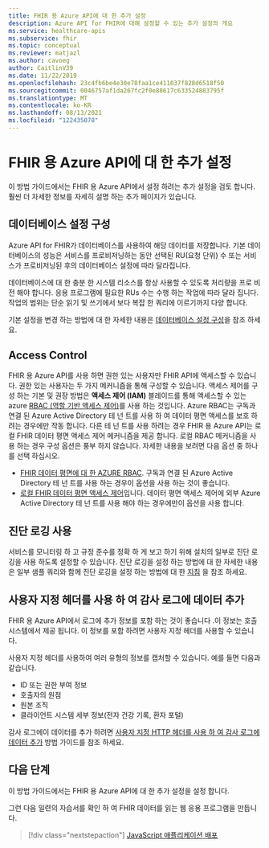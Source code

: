 ```yaml
---
title: FHIR 용 Azure API에 대 한 추가 설정
description: Azure API for FHIR에 대해 설정할 수 있는 추가 설정의 개요
ms.service: healthcare-apis
ms.subservice: fhir
ms.topic: conceptual
ms.reviewer: matjazl
ms.author: cavoeg
author: CaitlinV39
ms.date: 11/22/2019
ms.openlocfilehash: 23c4fb6be4e30e78faa1ce411037f828d6518f50
ms.sourcegitcommit: 0046757af1da267fc2f0e88617c633524883795f
ms.translationtype: MT
ms.contentlocale: ko-KR
ms.lasthandoff: 08/13/2021
ms.locfileid: "122435078"
---
```

# <a name="additional-settings-for-azure-api-for-fhir"></a>FHIR 용 Azure API에 대 한 추가 설정

이 방법 가이드에서는 FHIR 용 Azure API에서 설정 하려는 추가 설정을 검토 합니다. 훨씬 더 자세한 정보를 자세히 설명 하는 추가 페이지가 있습니다.

## <a name="configure-database-settings"></a>데이터베이스 설정 구성

Azure API for FHIR가 데이터베이스를 사용하여 해당 데이터를 저장합니다. 기본 데이터베이스의 성능은 서비스를 프로비저닝하는 동안 선택된 RU(요청 단위) 수 또는 서비스가 프로비저닝된 후의 데이터베이스 설정에 따라 달라집니다.

데이터베이스에 대 한 충분 한 시스템 리소스를 항상 사용할 수 있도록 처리량을 프로 비전 해야 합니다. 응용 프로그램에 필요한 RUs 수는 수행 하는 작업에 따라 달라 집니다. 작업의 범위는 단순 읽기 및 쓰기에서 보다 복잡 한 쿼리에 이르기까지 다양 합니다.

기본 설정을 변경 하는 방법에 대 한 자세한 내용은 [데이터베이스 설정 구성](configure-database.md)을 참조 하세요.

## <a name="access-control"></a>Access Control

FHIR 용 Azure API를 사용 하면 권한 있는 사용자만 FHIR API에 액세스할 수 있습니다. 권한 있는 사용자는 두 가지 메커니즘을 통해 구성할 수 있습니다. 액세스 제어를 구성 하는 기본 및 권장 방법은 **액세스 제어 (IAM)** 블레이드를 통해 액세스할 수 있는 azure [RBAC (역할 기반 액세스 제어)](../../role-based-access-control/index.yml)를 사용 하는 것입니다. Azure RBAC는 구독과 연결 된 Azure Active Directory 테 넌 트를 사용 하 여 데이터 평면 액세스를 보호 하려는 경우에만 작동 합니다. 다른 테 넌 트를 사용 하려는 경우 FHIR 용 Azure API는 로컬 FHIR 데이터 평면 액세스 제어 메커니즘을 제공 합니다. 로컬 RBAC 메커니즘을 사용 하는 경우 구성 옵션은 풍부 하지 않습니다. 자세한 내용을 보려면 다음 옵션 중 하나를 선택 하십시오.

* [FHIR 데이터 평면에 대 한 AZURE RBAC](configure-azure-rbac.md). 구독과 연결 된 Azure Active Directory 테 넌 트를 사용 하는 경우이 옵션을 사용 하는 것이 좋습니다.
* [로컬 FHIR 데이터 평면 액세스 제어](configure-local-rbac.md)입니다. 데이터 평면 액세스 제어에 외부 Azure Active Directory 테 넌 트를 사용 해야 하는 경우에만이 옵션을 사용 합니다. 

## <a name="enable-diagnostic-logging"></a>진단 로깅 사용
서비스를 모니터링 하 고 규정 준수를 정확 하 게 보고 하기 위해 설치의 일부로 진단 로깅을 사용 하도록 설정할 수 있습니다. 진단 로깅을 설정 하는 방법에 대 한 자세한 내용은 일부 샘플 쿼리와 함께 진단 로깅을 설정 하는 방법에 대 한 [지침](enable-diagnostic-logging.md) 을 참조 하세요. 

## <a name="use-custom-headers-to-add-data-to-audit-logs"></a>사용자 지정 헤더를 사용 하 여 감사 로그에 데이터 추가
FHIR 용 Azure API에서 로그에 추가 정보를 포함 하는 것이 좋습니다 .이 정보는 호출 시스템에서 제공 됩니다. 이 정보를 포함 하려면 사용자 지정 헤더를 사용할 수 있습니다.

사용자 지정 헤더를 사용하여 여러 유형의 정보를 캡처할 수 있습니다. 예를 들면 다음과 같습니다.

* ID 또는 권한 부여 정보
* 호출자의 원점
* 원본 조직
* 클라이언트 시스템 세부 정보(전자 건강 기록, 환자 포털)

감사 로그에이 데이터를 추가 하려면 [사용자 지정 HTTP 헤더를 사용 하 여 감사 로그에 데이터 추가](use-custom-headers.md) 방법 가이드를 참조 하세요.

## <a name="next-steps"></a>다음 단계

이 방법 가이드에서는 FHIR 용 Azure API에 대 한 추가 설정을 설정 합니다.

그런 다음 일련의 자습서를 확인 하 여 FHIR 데이터를 읽는 웹 응용 프로그램을 만듭니다.

>[!div class="nextstepaction"]
>[JavaScript 애플리케이션 배포](tutorial-web-app-fhir-server.md)